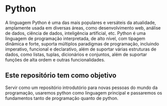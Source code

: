 # Python

A linguagem Python é uma das mais populares e versáteis da atualidade, amplamente usada em diversas áreas, como desenvolvimento web, análise de dados, ciência de dados, inteligência artificial, etc. Python é uma linguagem de programação interpretada, de alto nível, com tipagem dinâmica e forte, suporta múltiplos paradigmas de programação, incluindo imperativo, funcional e declarativo, além de suportar várias estruturas de dados, como listas, tuplas, dicionários e conjuntos, além de suportar funções de alta ordem e outras funcionalidades.

## Este repositório tem como objetivo

Servir como um repositório introdutório para novas pessoas do mundo da programação, usaremos python como linguagem principal e passaremos os fundamentos tanto de programação quanto de python.